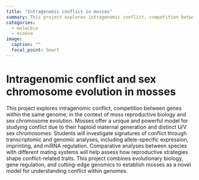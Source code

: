 ```yaml
---
title: "Intragenomic conflict in mosses"
summary: This project explores intragenomic conflict, competition between genes within the same genome, in moss reproductive biology and sex chromosome evolution.
categories:
  - molecbio
  - ecoevo
image:
  caption: ""
  focal_point: Smart
---
```


# Intragenomic conflict and sex chromosome evolution in mosses

This project explores intragenomic conflict, competition between genes within the same genome, in the context of moss reproductive biology and sex chromosome evolution. Mosses offer a unique and powerful model for studying conflict due to their haploid maternal generation and distinct U/V sex chromosomes. Students will investigate signatures of conflict through transcriptomic and genomic analyses, including allele-specific expression, imprinting, and miRNA regulation. Comparative analyses between species with different mating systems will help assess how reproductive strategies shape conflict-related traits. This project combines evolutionary biology, gene regulation, and cutting-edge genomics to establish mosses as a novel model for understanding conflict within genomes.
